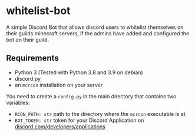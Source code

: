 # whitelist-bot
A simple Discord Bot that allows discord users to whitelist themselves on their guilds minecraft servers, if the admins have added and configured the bot on their guild.

## Requirements
- Python 3 (Tested with Python 3.8 and 3.9 on debian)
- discord.py
- an `mcrcon` installation on your server

You need to create a `config.py` in the main directory that contains two variables:
- `RCON_PATH: str` path to the directory where the `mcrcon` executable is at
- `BOT_TOKEN: str` token for your Discord Application on [discord.com/developers/applications](https://discord.com/developers/applications)

